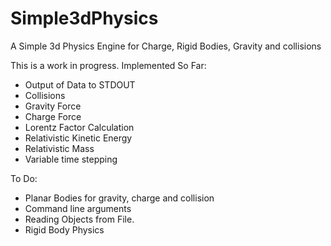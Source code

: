 # Simple3dPhysics
A Simple 3d Physics Engine for Charge, Rigid Bodies, Gravity and collisions

This is a work in progress.
Implemented So Far:
 - Output of Data to STDOUT
 - Collisions
 - Gravity Force
 - Charge Force
 - Lorentz Factor Calculation
 - Relativistic Kinetic Energy
 - Relativistic Mass
 - Variable time stepping


To Do:
 - Planar Bodies for gravity, charge and collision
 - Command line arguments
 - Reading Objects from File.
 - Rigid Body Physics

